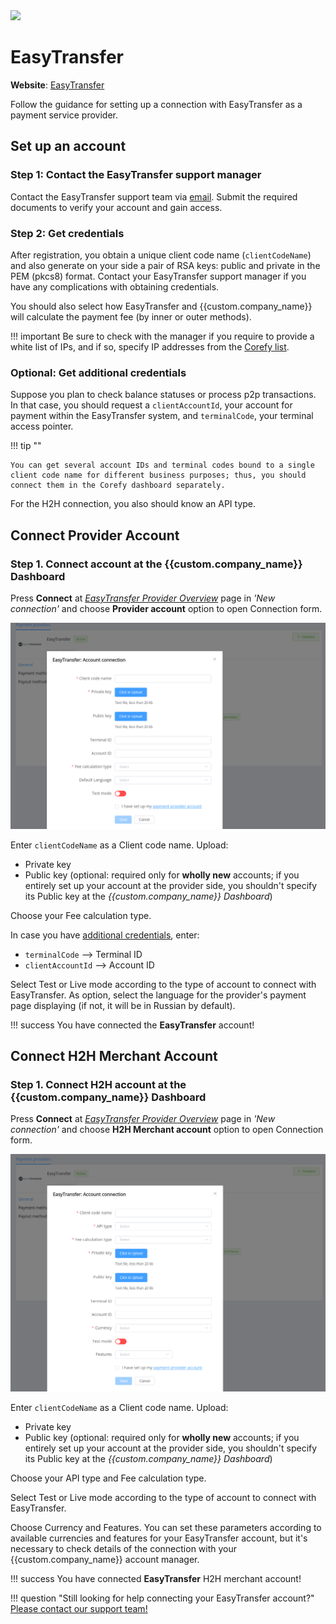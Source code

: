 <img src="https://static.openfintech.io/payment_providers/easytransfer/logo.svg?w=400" width="400px" >

# EasyTransfer

**Website**: [EasyTransfer](https://easytransfer.com.ua/)

Follow the guidance for setting up a connection with EasyTransfer as a payment service provider.

## Set up an account

### Step 1: Contact the EasyTransfer support manager

Contact the EasyTransfer support team via [email](mailto:info@easytransfer.com.ua). Submit the required documents to verify your account and gain access.

### Step 2: Get credentials

After registration, you obtain a unique client code name (`clientCodeName`) and also generate on your side a pair of RSA keys: public and private in the PEM (pkcs8) format. Contact your EasyTransfer support manager if you have any complications with obtaining credentials.

You should also select how EasyTransfer and {{custom.company_name}} will calculate the payment fee (by inner or outer methods).

!!! important
    Be sure to check with the manager if you require to provide a white list of IPs, and if so, specify IP addresses from the [Corefy list](/integration/ips/).

### Optional: Get additional credentials

Suppose you plan to check balance statuses or process p2p transactions. In that case, you should request a `clientAccountId`, your account for payment within the EasyTransfer system, and `terminalCode`, your terminal access pointer.

!!! tip ""

    You can get several account IDs and terminal codes bound to a single client code name for different business purposes; thus, you should connect them in the Corefy dashboard separately. 

For the H2H connection, you also should know an API type.

## Connect Provider Account

### Step 1. Connect account at the {{custom.company_name}} Dashboard

Press **Connect** at [*EasyTransfer Provider Overview*]({{custom.dashboard_base_url}}connect-directory/payment-providers/EasyTransfer/general) page in *'New connection'* and choose **Provider account** option to open Connection form.

![Connect](images/provider-account.png)

Enter `clientCodeName` as a Client code name. Upload:

* Private key
* Public key (optional: required only for **wholly new** accounts; if you entirely set up your account at the provider side, you shouldn't specify its Public key at the *{{custom.company_name}} Dashboard*)

Choose your Fee calculation type.

In case you have [additional credentials](#optional-get-additional-credentials), enter:

* `terminalCode` --> Terminal ID
* `clientAccountId` --> Account ID 

Select Test or Live mode according to the type of account to connect with EasyTransfer. As option, select the language for the provider's payment page displaying (if not, it will be in Russian by default).

!!! success
    You have connected the **EasyTransfer** account!

## Connect H2H Merchant Account

### Step 1. Connect H2H account at the {{custom.company_name}} Dashboard

Press **Connect** at [*EasyTransfer Provider Overview*]({{custom.dashboard_base_url}}connect-directory/payment-providers/EasyTransfer/general) page in *'New connection'* and choose **H2H Merchant account** option to open Connection form.

![Connect](images/h2h-merchant-account.png)

Enter `clientCodeName` as a Client code name. Upload:

* Private key
* Public key (optional: required only for **wholly new** accounts; if you entirely set up your account at the provider side, you shouldn't specify its Public key at the *{{custom.company_name}} Dashboard*)

Choose your API type and Fee calculation type.

Select Test or Live mode according to the type of account to connect with EasyTransfer.

Choose Currency and Features. You can set these parameters according to available currencies and features for your EasyTransfer account, but it's necessary to check details of the connection with your {{custom.company_name}} account manager.

!!! success
    You have connected **EasyTransfer** H2H merchant account!

!!! question "Still looking for help connecting your EasyTransfer account?"
    <!--email_off-->[Please contact our support team!](mailto:{{custom.support_email}})<!--/email_off-->

